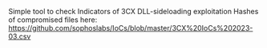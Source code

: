 Simple tool to check Indicators of 3CX DLL-sideloading exploitation
Hashes of compromised files here: https://github.com/sophoslabs/IoCs/blob/master/3CX%20IoCs%202023-03.csv
